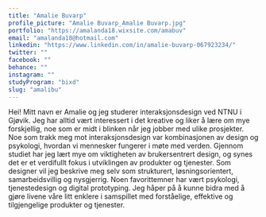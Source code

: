 ```yaml
---
title: "Amalie Buvarp"
profile_picture: "Amalie Buvarp_Amalie Buvarp.jpg"
portfolio: "https://amalanda18.wixsite.com/amabuv"
email: "amalanda18@hotmail.com"
linkedin: "https://www.linkedin.com/in/amalie-buvarp-067923234/"
twitter: ""
facebook: ""
behance: ""
instagram: ""
studyProgram: "bixd"
slug: "amalibu"
---
```


Hei! Mitt navn er Amalie og jeg studerer interaksjonsdesign ved NTNU i Gjøvik. Jeg har alltid vært interessert i det kreative og liker å lære om mye forskjellig, noe som er midt i blinken når jeg jobber med ulike prosjekter. Noe som trakk meg mot interaksjonsdesign var kombinasjonen av design og psykologi, hvordan vi mennesker fungerer i møte med verden. Gjennom studiet har jeg lært mye om viktigheten av brukersentrert design, og synes det er et verdifullt fokus i utviklingen av produkter og tjenester. Som designer vil jeg beskrive meg selv som strukturert, løsningsorientert, samarbeidsvillig og nysgjerrig. Noen favorittemner har vært psykologi, tjenestedesign og digital prototyping. Jeg håper på å kunne bidra med å gjøre livene våre litt enklere i samspillet med forståelige, effektive og tilgjengelige produkter og tjenester.
